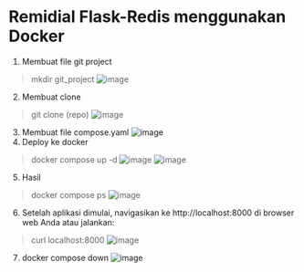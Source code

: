 # Remidial Flask-Redis menggunakan Docker
1. Membuat file git project
> mkdir git_project
![image](https://github.com/saputrayudit/tekn-cloud-computing/assets/79730184/157be62b-4f5e-4d4b-8a8e-d8af87c3481d)
2. Membuat clone
> git clone (repo)
![image](https://github.com/saputrayudit/tekn-cloud-computing/assets/79730184/b60d667d-e967-4111-8869-dab0a8c42660)
3. Membuat file compose.yaml
![image](https://github.com/saputrayudit/tekn-cloud-computing/assets/79730184/eeadfe41-30bc-4461-bd11-72513df58878)
4. Deploy ke docker
> docker compose up -d
![image](https://github.com/saputrayudit/tekn-cloud-computing/assets/79730184/03560f67-64a1-49da-8d15-fa73cc4b1d62)
![image](https://github.com/saputrayudit/tekn-cloud-computing/assets/79730184/bc629588-3513-4a85-ae5e-f64102e1891f)
5. Hasil
> docker compose ps
![image](https://github.com/saputrayudit/tekn-cloud-computing/assets/79730184/3836064e-7f30-494d-bb88-13dfa91cd6a1)
6. Setelah aplikasi dimulai, navigasikan ke http://localhost:8000 di browser web Anda atau jalankan:
> curl localhost:8000
![image](https://github.com/saputrayudit/tekn-cloud-computing/assets/79730184/bfa19113-48e1-4c76-aea2-88c03319f5b7)
7. docker compose down
![image](https://github.com/saputrayudit/tekn-cloud-computing/assets/79730184/2c5014ed-eb6f-4d4f-918a-c6680b8f06ed)
